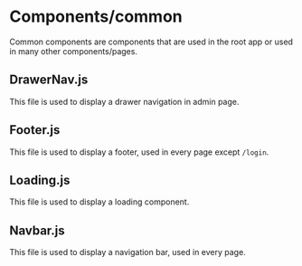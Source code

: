 # Components/common
Common components are components that are used in the root app or used in many other components/pages.

## DrawerNav.js
This file is used to display a drawer navigation in admin page.

## Footer.js
This file is used to display a footer, used in every page except `/login`.

## Loading.js
This file is used to display a loading component.

## Navbar.js
This file is used to display a navigation bar, used in every page.